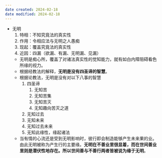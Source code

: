 ```yaml
---
date created: 2024-02-18
date modified: 2024-02-18
---
```

- 无明
    1. 特相：不知究竟法的真实性    
    2. 作用：令相应法与无明之人愚痴
    3. 现起：覆盖究竟法的真实性
    4. 近因：四漏（欲漏、有漏、无明漏、见漏）
    - 无明是痴心所，覆盖了对诸法真实性的觉知能力，就有如白内障阻碍看色所缘的视力。
    - 根据经教法的解释，**无明是没有四圣谛的智慧**。
    - 根据论教法，无明是没有对以下八事的智慧
        1. 四圣谛
            1. 无知苦
            2. 无知苦集
            3. 无知苦灭
            4. 无知趣向苦灭之道
        2. 无知过去
        3. 无知未来
        4. 无知过去未来
        5. 无知此缘性，缘起诸法
    - 当有情的心流还是受到无明影响时，彼行即会制造能够产生未来果的业。由此无明被称为产生行的主要缘。**无明在不善业里很显着，而在世间善业里则是潜伏性地存在。所以世间善与不善行两者皆被说为缘于无明**。
